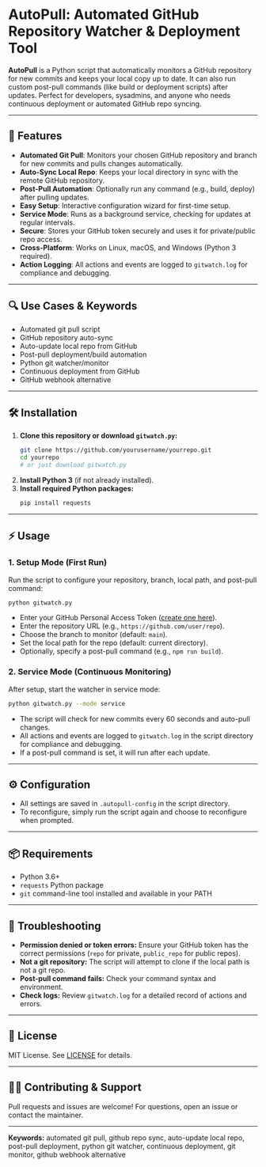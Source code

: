 # AutoPull: Automated GitHub Repository Watcher & Deployment Tool

**AutoPull** is a Python script that automatically monitors a GitHub repository for new commits and keeps your local copy up to date. It can also run custom post-pull commands (like build or deployment scripts) after updates. Perfect for developers, sysadmins, and anyone who needs continuous deployment or automated GitHub repo syncing.

---

## 🚀 Features

- **Automated Git Pull**: Monitors your chosen GitHub repository and branch for new commits and pulls changes automatically.
- **Auto-Sync Local Repo**: Keeps your local directory in sync with the remote GitHub repository.
- **Post-Pull Automation**: Optionally run any command (e.g., build, deploy) after pulling updates.
- **Easy Setup**: Interactive configuration wizard for first-time setup.
- **Service Mode**: Runs as a background service, checking for updates at regular intervals.
- **Secure**: Stores your GitHub token securely and uses it for private/public repo access.
- **Cross-Platform**: Works on Linux, macOS, and Windows (Python 3 required).
- **Action Logging**: All actions and events are logged to `gitwatch.log` for compliance and debugging.

---

## 🔍 Use Cases & Keywords
- Automated git pull script
- GitHub repository auto-sync
- Auto-update local repo from GitHub
- Post-pull deployment/build automation
- Python git watcher/monitor
- Continuous deployment from GitHub
- GitHub webhook alternative

---

## 🛠️ Installation

1. **Clone this repository or download `gitwatch.py`:**
   ```bash
   git clone https://github.com/yourusername/yourrepo.git
   cd yourrepo
   # or just download gitwatch.py
   ```
2. **Install Python 3** (if not already installed).
3. **Install required Python packages:**
   ```bash
   pip install requests
   ```

---

## ⚡ Usage

### 1. Setup Mode (First Run)
Run the script to configure your repository, branch, local path, and post-pull command:
```bash
python gitwatch.py
```
- Enter your GitHub Personal Access Token ([create one here](https://github.com/settings/tokens)).
- Enter the repository URL (e.g., `https://github.com/user/repo`).
- Choose the branch to monitor (default: `main`).
- Set the local path for the repo (default: current directory).
- Optionally, specify a post-pull command (e.g., `npm run build`).

### 2. Service Mode (Continuous Monitoring)
After setup, start the watcher in service mode:
```bash
python gitwatch.py --mode service
```
- The script will check for new commits every 60 seconds and auto-pull changes.
- All actions and events are logged to `gitwatch.log` in the script directory for compliance and debugging.
- If a post-pull command is set, it will run after each update.

---

## ⚙️ Configuration
- All settings are saved in `.autopull-config` in the script directory.
- To reconfigure, simply run the script again and choose to reconfigure when prompted.

---

## 📦 Requirements
- Python 3.6+
- `requests` Python package
- `git` command-line tool installed and available in your PATH

---

## 🐞 Troubleshooting
- **Permission denied or token errors:** Ensure your GitHub token has the correct permissions (`repo` for private, `public_repo` for public repos).
- **Not a git repository:** The script will attempt to clone if the local path is not a git repo.
- **Post-pull command fails:** Check your command syntax and environment.
- **Check logs:** Review `gitwatch.log` for a detailed record of actions and errors.

---

## 📄 License
MIT License. See [LICENSE](LICENSE) for details.

---

## 🙋‍♂️ Contributing & Support
Pull requests and issues are welcome! For questions, open an issue or contact the maintainer.

---

**Keywords:** automated git pull, github repo sync, auto-update local repo, post-pull deployment, python git watcher, continuous deployment, git monitor, github webhook alternative 